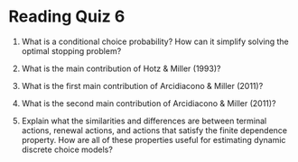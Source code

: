 # Reading Quiz 6

1. What is a conditional choice probability? How can it simplify solving the optimal stopping problem?

2. What is the main contribution of Hotz & Miller (1993)?

3. What is the first main contribution of Arcidiacono & Miller (2011)?

4. What is the second main contribution of Arcidiacono & Miller (2011)?

5. Explain what the similarities and differences are between terminal actions, renewal actions, and actions that satisfy the finite dependence property. How are all of these properties useful for estimating dynamic discrete choice models?
